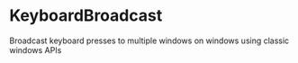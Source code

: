 # KeyboardBroadcast
Broadcast keyboard presses to multiple windows on windows using classic windows APIs
